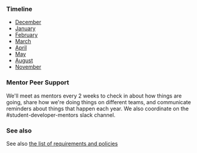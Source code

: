 ### Timeline

* [December](administration-handbook/timeline/12-december.md)
* [January](administration-handbook/timeline/01-january.md)
* [February](administration-handbook/timeline/02-february.md)
* [March](administration-handbook/timeline/03-march.md)
* [April](administration-handbook/timeline/04-april.md)
* [May](administration-handbook/timeline/05-may.md)
* [August](administration-handbook/timeline/08-august.md)
* [November](administration-handbook/timeline/11-november.md)

### Mentor Peer Support

We'll meet as mentors every 2 weeks to check in about how things are going, share how we're doing things on different teams, and communicate reminders about things that happen each year.  We also coordinate on the #student-developer-mentors slack channel.

### See also

See also [the list of requirements and policies](requirements-and-policies.md)
